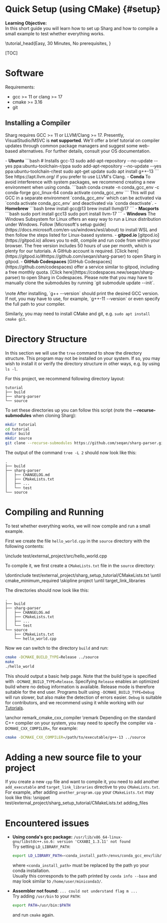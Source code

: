 # Quick Setup (using CMake) {#setup}

<!--
SPDX-FileCopyrightText: 2006-2025 Knut Reinert & Freie Universität Berlin
SPDX-FileCopyrightText: 2016-2025 Knut Reinert & MPI für molekulare Genetik
SPDX-License-Identifier: CC-BY-4.0
-->

<b>Learning Objective:</b><br>
In this short guide you will learn how to set up Sharg and how to compile a small example to test whether everything
works.

\tutorial_head{Easy, 30 Minutes, No prerequisites, }

[TOC]

# Software
Requirements:
  - gcc >= 11 or clang >= 17
  - cmake >= 3.16
  - git

## Installing a Compiler

Sharg requires GCC >= 11 or LLVM/Clang >= 17. Presently, VisualStudio/MSVC is **not supported**.
We'll offer a brief tutorial on compiler updates through common package managers and suggest some web-based
alternatives. For further details, consult your OS documentation.

<div class="tabbed">
- <b class="tab-title">Ubuntu</b>
```bash
# Installs gcc-13
sudo add-apt-repository --no-update --yes ppa:ubuntu-toolchain-r/ppa
sudo add-apt-repository --no-update --yes ppa:ubuntu-toolchain-r/test
sudo apt-get update
sudo apt install g++-13
```
See https://apt.llvm.org/ if you prefer to use LLVM's Clang.
- <b class="tab-title">Conda</b>
To avoid interference with system packages, we recommend creating a new environment when using conda.
```bash
conda create -n conda_gcc_env -c conda-forge gcc_linux-64
conda activate conda_gcc_env
```
This will put GCC in a separate environment `conda_gcc_env` which can be activated via `conda activate conda_gcc_env`
and deactivated via `conda deactivate`.
- <b class="tab-title">Homebrew</b>
```bash
brew install gcc@13
brew install llvm@17
```
- <b class="tab-title">Macports</b>
```bash
sudo port install gcc13
sudo port install llvm-17
```
- <b class="tab-title">Windows</b>
The Windows Subsystem for Linux offers an easy way to run a Linux distribution under Windows.
Follow [Microsoft's setup guide](https://docs.microsoft.com/en-us/windows/wsl/about) to install WSL and then follow
the steps listed for Linux-based systems.
- <b class="tab-title">gitpod.io</b>
[gitpod.io](https://gitpod.io) allows you to edit, compile and run code from within your browser. The free version includes 50
hours of use per month, which is plenty for our tutorials. A GitHub account is required.
[Click here](https://gitpod.io/#https://github.com/seqan/sharg-parser) to open Sharg in gitpod.
- <b class="tab-title">GitHub Codespaces</b>
[GitHub Codespaces](https://github.com/codespaces) offer a service similar to gitpod, including a free monthly quota.
[Click here](https://codespaces.new/seqan/sharg-parser) to open Sharg in Codespaces.
Please note that you may have to manually clone the submodules by running `git submodule update --init`.

</div>

<br>
\note After installing, `g++ --version` should print the desired GCC version.
      If not, you may have to use, for example, `g++-11 --version` or even specify the full path to your compiler.

Similarly, you may need to install CMake and git, e.g. `sudo apt install cmake git`.

# Directory Structure
In this section we will use the `tree` command to show the directory structure. This program may not be installed
on your system. If so, you may wish to install it or verify the directory structure in other ways, e.g. by using
`ls -l`.

For this project, we recommend following directory layout:

```
tutorial
├── build
├── sharg-parser
└── source
```

To set these directories up you can follow this script (note the <b>\--recurse-submodules</b> when cloning Sharg):
```bash
mkdir tutorial
cd tutorial
mkdir build
mkdir source
git clone --recurse-submodules https://github.com/seqan/sharg-parser.git
```

The output of the command `tree -L 2` should now look like this:
```
.
├── build
├── sharg-parser
│   ├── CHANGELOG.md
│   ├── CMakeLists.txt
│   ├── ...
│   └── test
└── source
```

# Compiling and Running

To test whether everything works, we will now compile and run a small example.

First we create the file `hello_world.cpp` in the `source` directory with the following contents:

\include test/external_project/src/hello_world.cpp

To compile it, we first create a `CMakeLists.txt` file in the `source` directory:
<!-- Parsing the snippet like this to avoid verbatim includes of the snippet identifiers if we used nested snippets. -->
<!-- Snippet start -->
\dontinclude test/external_project/sharg_setup_tutorial/CMakeLists.txt
\until cmake_minimum_required
\skipline project
\until target_link_libraries
<!-- Snippet end -->

The directories should now look like this:

```
.
├── build
├── sharg-parser
│   ├── CHANGELOG.md
│   ├── CMakeLists.txt
│   ├── ...
│   └── test
└── source
    ├── CMakeLists.txt
    └── hello_world.cpp
```

Now we can switch to the directory `build` and run:

```bash
cmake -DCMAKE_BUILD_TYPE=Release ../source
make
./hello_world
```

This should output a basic help page. Note that the build type is specified with `-DCMAKE_BUILD_TYPE=Release`.
Specifying `Release` enables an optimized build where no debug information is available. Release mode is therefore
suitable for the end user. Programs built using `-DCMAKE_BUILD_TYPE=Debug` will run slower, but also make the detection
of errors easier. `Debug` is suitable for contributors, and we recommend using it while working with our
[Tutorials](usergroup1.html).

\anchor remark_cmake_cxx_compiler
\remark Depending on the standard C++ compiler on your system, you may need to specify the compiler via
`-DCMAKE_CXX_COMPILER=`, for example:
```bash
cmake -DCMAKE_CXX_COMPILER=/path/to/executable/g++-13 ../source
```

# Adding a new source file to your project

If you create a new `cpp` file and want to compile it, you need to add another `add_executable` and
`target_link_libraries` directive to you `CMakeLists.txt`.
For example, after adding `another_program.cpp` your `CMakeLists.txt` may look like this:
\snippet test/external_project/sharg_setup_tutorial/CMakeLists.txt adding_files

# Encountered issues

* **Using conda's gcc package:** ``/usr/lib/x86_64-linux-gnu/libstdc++.so.6: version 'CXXABI_1.3.11' not found``<br>
  Try setting `LD_LIBRARY_PATH`:
  ```bash
  export LD_LIBRARY_PATH=<conda_install_path>/envs/conda_gcc_env/lib/
  ```
  where `<conda_install_path>` must be replaced by the path yo your conda installation.<br>
  Usually this corresponds to the path printed by `conda info --base` and may look similar to `/home/user/miniconda3/`.

* **Assembler not found:** `... could not understand flag m ...`<br>
  Try adding `/usr/bin` to your `PATH`:
  ```bash
  export PATH=/usr/bin:$PATH
  ```
  and run `cmake` again.
